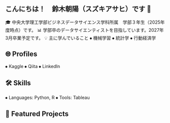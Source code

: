 ## こんにちは！　鈴木朝陽（スズキアサヒ）です 👋
🎓 中央大学理工学部ビジネスデータサイエンス学科所属　学部３年生（2025年度時点）です。
📊 学部卒のデータサイエンティストを目指しています。2027年3月卒業予定です。
💡 主に学んでいること
⦁	機械学習
⦁	統計学
⦁	行動経済学

## 🌐 Profiles
⦁	Kaggle
⦁	Qiita
⦁	LinkedIn

## 🛠️ Skills
⦁	Languages: Python, R
⦁	Tools: Tableau

## 📂 Featured Projects

